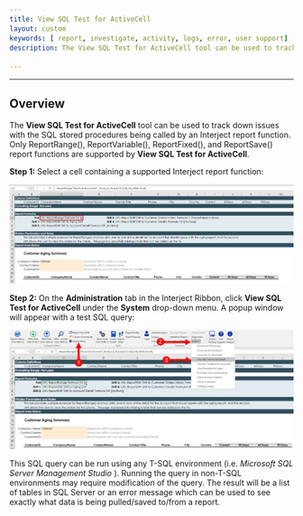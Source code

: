 ```yaml
---
title: View SQL Test for ActiveCell 
layout: custom
keywords: [ report, investigate, activity, logs, error, user support]
description: The View SQL Test for ActiveCell tool can be used to track down issues with the SQL stored procedures being called by an Interject report function.

---
```

* * *

## Overview 

The **View SQL Test for ActiveCell** tool can be used to track down issues with the SQL stored procedures being called by an Interject report function. Only ReportRange(), ReportVariable(), ReportFixed(), and ReportSave() report functions are supported by **View SQL Test for ActiveCell**. 

**Step 1:** Select a cell containing a supported Interject report function:

![](/images/error-reports/29.jpg)
<br> 

**Step 2:** On the **Administration** tab in the Interject Ribbon, click **View SQL Test for ActiveCell** under the **System** drop-down menu. A popup window will appear with a test SQL query: 

![](/images/error-reports/30.jpg)
<br> 

This SQL query can be run using any T-SQL environment (i.e. _Microsoft SQL Server Management Studio_ ). Running the query in non-T-SQL environments may require modification of the query. The result will be a list of tables in SQL Server or an error message which can be used to see exactly what data is being pulled/saved to/from a report. 

[1]:/images/error-reports/S1.txt
<br>
